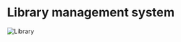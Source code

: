 # Library management system
![Library](https://user-images.githubusercontent.com/101171908/160052479-058d175f-4ab5-46e5-b41e-19f3ad9fa494.jpg)
